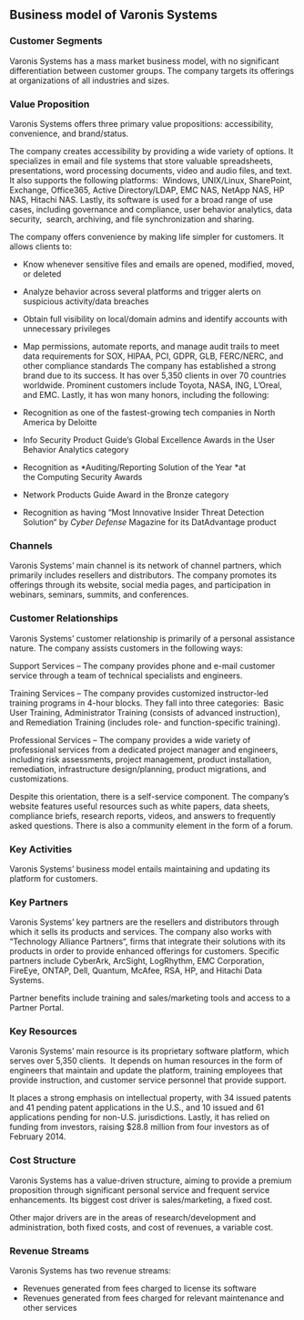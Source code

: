 Business model of Varonis Systems
---------------------------------

 ### Customer Segments

 Varonis Systems has a mass market business model, with no significant differentiation between customer groups. The company targets its offerings at organizations of all industries and sizes.

 ### Value Proposition

 Varonis Systems offers three primary value propositions: accessibility, convenience, and brand/status.

 The company creates accessibility by providing a wide variety of options. It specializes in email and file systems that store valuable spreadsheets, presentations, word processing documents, video and audio files, and text. It also supports the following platforms:  Windows, UNIX/Linux, SharePoint, Exchange, Office365, Active Directory/LDAP, EMC NAS, NetApp NAS, HP NAS, Hitachi NAS. Lastly, its software is used for a broad range of use cases, including governance and compliance, user behavior analytics, data security,  search, archiving, and file synchronization and sharing.

 The company offers convenience by making life simpler for customers. It allows clients to:

  * Know whenever sensitive files and emails are opened, modified, moved, or deleted
 * Analyze behavior across several platforms and trigger alerts on suspicious activity/data breaches
 * Obtain full visibility on local/domain admins and identify accounts with unnecessary privileges
 * Map permissions, automate reports, and manage audit trails to meet data requirements for SOX, HIPAA, PCI, GDPR, GLB, FERC/NERC, and other compliance standards
  The company has established a strong brand due to its success. It has over 5,350 clients in over 70 countries worldwide. Prominent customers include Toyota, NASA, ING, L’Oreal, and EMC. Lastly, it has won many honors, including the following:

  * Recognition as one of the fastest-growing tech companies in North America by Deloitte
 * Info Security Product Guide’s Global Excellence Awards in the User Behavior Analytics category
 * Recognition as *Auditing/Reporting Solution of the Year *at the Computing Security Awards
 * Network Products Guide Award in the Bronze category
 * Recognition as having “Most Innovative Insider Threat Detection Solution“ by *Cyber Defense* Magazine for its DatAdvantage product
  ### Channels

 Varonis Systems’ main channel is its network of channel partners, which primarily includes resellers and distributors. The company promotes its offerings through its website, social media pages, and participation in webinars, seminars, summits, and conferences.

 ### Customer Relationships

 Varonis Systems’ customer relationship is primarily of a personal assistance nature. The company assists customers in the following ways:

 Support Services – The company provides phone and e-mail customer service through a team of technical specialists and engineers.

 Training Services – The company provides customized instructor-led training programs in 4-hour blocks. They fall into three categories:  Basic User Training, Administrator Training (consists of advanced instruction), and Remediation Training (includes role- and function-specific training).

 Professional Services – The company provides a wide variety of professional services from a dedicated project manager and engineers, including risk assessments, project management, product installation, remediation, infrastructure design/planning, product migrations, and customizations.

 Despite this orientation, there is a self-service component. The company’s website features useful resources such as white papers, data sheets, compliance briefs, research reports, videos, and answers to frequently asked questions. There is also a community element in the form of a forum.

 ### Key Activities

 Varonis Systems’ business model entails maintaining and updating its platform for customers.

 ### Key Partners

 Varonis Systems’ key partners are the resellers and distributors through which it sells its products and services. The company also works with “Technology Alliance Partners“, firms that integrate their solutions with its products in order to provide enhanced offerings for customers. Specific partners include CyberArk, ArcSight, LogRhythm, EMC Corporation, FireEye, ONTAP, Dell, Quantum, McAfee, RSA, HP, and Hitachi Data Systems.

 Partner benefits include training and sales/marketing tools and access to a Partner Portal.

 ### Key Resources

 Varonis Systems’ main resource is its proprietary software platform, which serves over 5,350 clients.  It depends on human resources in the form of engineers that maintain and update the platform, training employees that provide instruction, and customer service personnel that provide support.

 It places a strong emphasis on intellectual property, with 34 issued patents and 41 pending patent applications in the U.S., and 10 issued and 61 applications pending for non-U.S. jurisdictions. Lastly, it has relied on funding from investors, raising $28.8 million from four investors as of February 2014.

 ### Cost Structure

 Varonis Systems has a value-driven structure, aiming to provide a premium proposition through significant personal service and frequent service enhancements. Its biggest cost driver is sales/marketing, a fixed cost.

 Other major drivers are in the areas of research/development and administration, both fixed costs, and cost of revenues, a variable cost.

 ### Revenue Streams

 Varonis Systems has two revenue streams:

  * Revenues generated from fees charged to license its software
 * Revenues generated from fees charged for relevant maintenance and other services